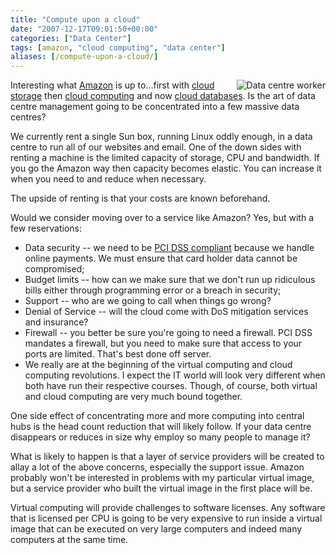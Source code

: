 ```yaml
---
title: "Compute upon a cloud"
date: "2007-12-17T09:01:50+00:00"
categories: ["Data Center"]
tags: [amazon, "cloud computing", "data center"]
aliases: [/compute-upon-a-cloud/]
---
```


<img src="/images/uploads/2007/12/20141000_bah0036_s.jpg" alt="Data centre worker" align="right" style="border-left:solid 4px white" />

Interesting what [Amazon](http://www.amazon.com/) is up to...first with [cloud storage](http://www.amazon.com/S3-AWS-home-page-Money/b/ref=sc_fe_l_2?ie=UTF8&node=16427261&no=3435361) then [cloud computing](http://www.amazon.com/b/ref=sc_fe_l_2?ie=UTF8&node=201590011&no=3435361) and now [cloud databases](http://www.amazon.com/b/ref=sc_fe_l_2?ie=UTF8&node=342335011&no=3435361). Is the art of data centre management going to be concentrated into a few massive data centres?

We currently rent a single Sun box, running Linux oddly enough, in a data centre to run all of our websites and email. One of the down sides with renting a machine is the limited capacity of storage, CPU and bandwidth. If you go the Amazon way then capacity becomes elastic. You can increase it when you need to and reduce when necessary.

The upside of renting is that your costs are known beforehand.

Would we consider moving over to a service like Amazon? Yes, but with a few reservations:

- Data security -- we need to be [PCI DSS compliant](https://www.pcisecuritystandards.org/index.htm) because we handle online payments. We must ensure that card holder data cannot be compromised;
- Budget limits -- how can we make sure that we don't run up ridiculous bills either through programming error or a breach in security;
- Support -- who are we going to call when things go wrong?
- Denial of Service -- will the cloud come with DoS mitigation services and insurance?
- Firewall -- you better be sure you're going to need a firewall. PCI DSS mandates a firewall, but you need to make sure that access to your ports are limited. That's best done off server.
- We really are at the beginning of the virtual computing and cloud computing revolutions. I expect the IT world will look very different when both have run their respective courses. Though, of course, both virtual and cloud computing are very much bound together.

One side effect of concentrating more and more computing into central hubs is the head count reduction that will likely follow. If your data centre disappears or reduces in size why employ so many people to manage it?

What is likely to happen is that a layer of service providers will be created to allay a lot of the above concerns, especially the support issue. Amazon probably won't be interested in problems with my particular virtual image, but a service provider who built the virtual image in the first place will be.

Virtual computing will provide challenges to software licenses. Any software that is licensed per CPU is going to be very expensive to run inside a virtual image that can be executed on very large computers and indeed many computers at the same time.
